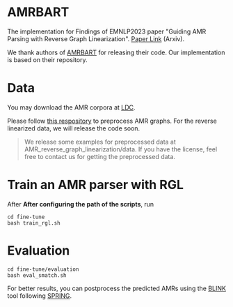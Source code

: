 # AMRBART
The implementation for Findings of EMNLP2023 paper "Guiding AMR Parsing with Reverse Graph Linearization". [Paper Link]() (Arxiv). 

We thank authors of [AMRBART](https://github.com/goodbai-nlp/AMRBART/tree/acl2022) for releasing their code. Our implementation is based on their repository.


# Data

You may download the AMR corpora at [LDC](https://www.ldc.upenn.edu).

Please follow [this respository](https://github.com/goodbai-nlp/AMR-Process) to preprocess AMR graphs. For the reverse linearized data, we will release the code soon.

> We release some examples for preprocessed data at AMR_reverse_graph_linearization/data. If you have the license, feel free to contact us for getting the preprocessed data.


# Train an AMR parser with RGL

After **After configuring the path of the scripts**, run
```
cd fine-tune
bash train_rgl.sh
```




# Evaluation
```
cd fine-tune/evaluation
bash eval_smatch.sh
```
For better results, you can postprocess the predicted AMRs using the [BLINK](https://github.com/facebookresearch/BLINK) tool following [SPRING](https://github.com/SapienzaNLP/spring).
